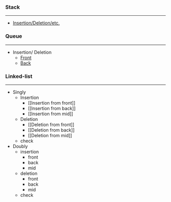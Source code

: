 ### Stack
---
- [Insertion/Deletion/etc.](/Stack/Insertion)


### Queue
---
- Insertion/ Deletion
	- [Front](Queue/Front)
	- [Back](Queue/Back)


### Linked-list
---
- Singly
	- Insertion
		- [[Insertion from front]]
		- [[Insertion from back]]
		- [[Insertion from mid]]
	- Deletion
		- [[Deletion from front]]
		- [[Deletion from back]]
		- [[Deletion from mid]]
	- check
- Doubly
	- insertion
		-  front
		- back
		- mid
	- deletion
		- front
		- back
		- mid
	- check
